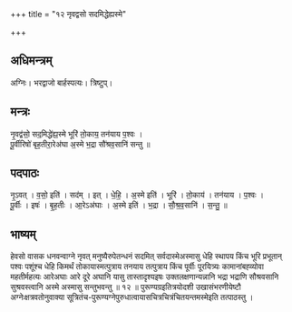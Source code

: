 +++
title = "१२ नृवद्वसो सदमिद्धेह्यस्मे"

+++
## अधिमन्त्रम्
अग्निः। भरद्वाजो बार्हस्पत्यः। त्रिष्टुप्।

## मन्त्रः
नृ॒वद्व॑सो॒ सद॒मिद्धे॑ह्य॒स्मे भूरि॑ तो॒काय॒ तन॑याय प॒श्वः ।  
पू॒र्वीरिषो॑ बृह॒तीरा॒रेअ॑घा अ॒स्मे भ॒द्रा सौ॑श्रव॒सानि॑ सन्तु ॥

## पदपाठः
नृ॒ऽवत् । व॒सो॒ इति॑ । सद॑म् । इत् । धे॒हि॒ । अ॒स्मे इति॑ । भूरि॑ । तो॒काय॑ । तन॑याय । प॒श्वः ।  
पू॒र्वीः । इषः॑ । बृ॒ह॒तीः । आ॒रेऽअ॑घाः । अ॒स्मे इति॑ । भ॒द्रा । सौ॒श्र॒व॒सानि॑ । स॒न्तु॒ ॥

## भाष्यम्
हेवसो वासक धनवन्वाग्ने नृवत् मनुष्यैरुपेतन्धनं सदमित् सर्वदास्मेअस्मासु धेहि स्थापय किंच भूरि प्रभूतान् पश्वः पशूंश्च धेहि किमर्थं तोकायास्मत्पुत्राय तनयाय तत्पुत्राय किंच पूर्वीः पूरयित्र्यः कामानांबह्व्योवा महतीर्महत्यः आरेअघाः आरे दूरे अघानि यासु तास्तादृश्यइषः उक्तलक्षणान्यन्नानि भद्रा भद्राणि सौश्रवसानि सुश्रवस्त्वानि अस्मे अस्मासु सन्तुभवन्तु ॥ १२ ॥ पुरूण्यग्रइतित्रयोदशी उखासंभरणीयेष्टौ अग्नेःक्षत्रवतोनुवाक्या सूत्रितंच-पुरूण्यग्नेपुरुधात्वायासचित्रचित्रंचितयन्तमस्मेइति तत्पाठस्तु ।